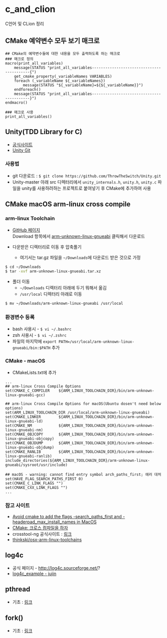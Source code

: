 # c_and_clion
C언어 및 CLion 정리

## CMake 예약변수 모두 보기 매크로
```text
## CMake의 예약변수들에 대한 내용을 모두 출력하도록 하는 매크로
### 매크로 정의
macro(print_all_variables)
    message(STATUS "print_all_variables------------------------------------------{")
    get_cmake_property(_variableNames VARIABLES)
    foreach (_variableName ${_variableNames})
        message(STATUS "${_variableName}=${${_variableName}}")
    endforeach()
    message(STATUS "print_all_variables------------------------------------------}")
endmacro()

### 매크로 사용
print_all_variables()
```

## Unity(TDD Library for C)
* [공식사이트](http://www.throwtheswitch.org/)
* [Unity Git](https://github.com/ThrowTheSwitch/Unity)

### 사용법
* git 다운로드 : `$ git clone https://github.com/ThrowTheSwitch/Unity.git`
* Unity-master 아래 src 디렉터리에서 `unity_internals.h`, `unity.h`, `unity.c` 파일을 unity를 사용하려하는 프로젝트로 붙여넣기 후 CMake에 추가하여 사용

## CMake macOS arm-linux cross compile
### arm-linux Toolchain  
* [GitHub 페이지](https://github.com/thinkski/osx-arm-linux-toolchains)   
Download 항목에서 [arm-unknown-linux-gnueabi](https://github.com/thinkski/osx-arm-linux-toolchains/releases/download/8.3.0/arm-unknown-linux-gnueabi.tar.xz) 클릭해서 다운로드

* 다운받은 디렉터리로 이동 후 압축풀기
    - 여기서는 tar.gz 파일을 `~/Downloads`에 다운로드 받은 것으로 가정
```bash
$ cd ~/Downloads
$ tar -xvf arm-unknown-linux-gnueabi.tar.xz
```
* 폴더 이동
    - `~/Downloads` 디렉터리 아래에 두기 뭐해서 옮김 
    - `/usr/local` 디렉터리 아래로 이동
```bash
$ mv ~/Downloads/arm-unknown-linux-gnueabi /usr/local
```

### 환경변수 등록
* bash 사용시 - `$ vi ~/.bashrc`
* zsh 사용시 - `$ vi ~/.zshrc`
* 파일의 마지막에 `export PATH=/usr/local/arm-unknown-linux-gnueabi/bin:$PATH` 추가

### CMake - macOS
* CMakeLists.txt에 추가
```text
...
## arm-linux Cross Compile Options
set(CMAKE_C_COMPILER    ${ARM_LINUX_TOOLCHAIN_DIR}/bin/arm-unknown-linux-gnueabi-gcc)

## arm-linux Cross Compile Options for macOS(Ubuntu dosen't need below options)
set(ARM_LINUX_TOOLCHAIN_DIR /usr/local/arm-unknown-linux-gnueabi)
set(CMAKE_LINKER        ${ARM_LINUX_TOOLCHAIN_DIR}/bin/arm-unknown-linux-gnueabi-ld)
set(CMAKE_NM            ${ARM_LINUX_TOOLCHAIN_DIR}/bin/arm-unknown-linux-gnueabi-nm)
set(CMAKE_OBJCOPY       ${ARM_LINUX_TOOLCHAIN_DIR}/bin/arm-unknown-linux-gnueabi-objcopy)
set(CMAKE_OBJDUMP       ${ARM_LINUX_TOOLCHAIN_DIR}/bin/arm-unknown-linux-gnueabi-objdump)
set(CMAKE_RANLIB        ${ARM_LINUX_TOOLCHAIN_DIR}/bin/arm-unknown-linux-gnueabi-ranlib)
include_directories(${ARM_LINUX_TOOLCHAIN_DIR}/arm-unknown-linux-gnueabi/sysroot/usr/include)

## macOS - warning: cannot find entry symbol arch_paths_first; 에러 대처
set(HAVE_FLAG_SEARCH_PATHS_FIRST 0)
set(CMAKE_C_LINK_FLAGS "")
set(CMAKE_CXX_LINK_FLAGS "")
...
```
### 참고 사이트
* [Avoid cmake to add the flags -search_paths_first and -headerpad_max_install_names in MacOS](https://stackoverflow.com/questions/54482519/avoid-cmake-to-add-the-flags-search-paths-first-and-headerpad-max-install-name)
* [CMake: 크로스 컴파일을 하자](https://codecooking.tistory.com/81)
* crosstool-ng 공식사이트 : [링크](https://crosstool-ng.github.io/)
* [thinkski/osx-arm-linux-toolchains](https://github.com/thinkski/osx-arm-linux-toolchains)

## log4c
* 공식 페이지 - http://log4c.sourceforge.net/?
* [log4c_example - jujin](https://github.com/JuJin1324/log4c_example)

## pthread
* 기초 : [링크](https://bitsoul.tistory.com/156?category=683199)

## fork()
* 기초 : [링크](https://thdev.net/176)

